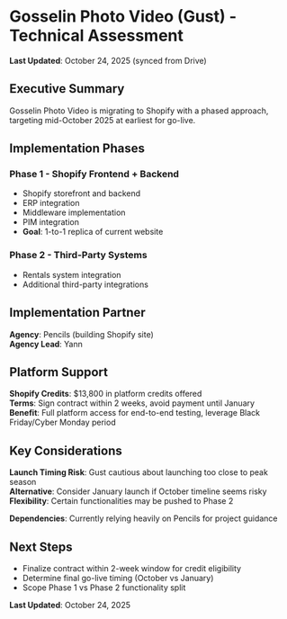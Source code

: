 # Gosselin Photo Video (Gust) - Technical Assessment

**Last Updated**: October 24, 2025 (synced from Drive)

## Executive Summary

Gosselin Photo Video is migrating to Shopify with a phased approach, targeting mid-October 2025 at earliest for go-live.

## Implementation Phases

### Phase 1 - Shopify Frontend + Backend
- Shopify storefront and backend
- ERP integration
- Middleware implementation
- PIM integration
- **Goal**: 1-to-1 replica of current website

### Phase 2 - Third-Party Systems
- Rentals system integration
- Additional third-party integrations

## Implementation Partner

**Agency**: Pencils (building Shopify site)  
**Agency Lead**: Yann

## Platform Support

**Shopify Credits**: $13,800 in platform credits offered  
**Terms**: Sign contract within 2 weeks, avoid payment until January  
**Benefit**: Full platform access for end-to-end testing, leverage Black Friday/Cyber Monday period

## Key Considerations

**Launch Timing Risk**: Gust cautious about launching too close to peak season  
**Alternative**: Consider January launch if October timeline seems risky  
**Flexibility**: Certain functionalities may be pushed to Phase 2

**Dependencies**: Currently relying heavily on Pencils for project guidance

## Next Steps

- Finalize contract within 2-week window for credit eligibility
- Determine final go-live timing (October vs January)
- Scope Phase 1 vs Phase 2 functionality split

**Last Updated**: October 24, 2025
